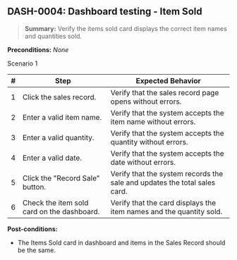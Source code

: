 ## **DASH-0004:** Dashboard testing - Item Sold

> **Summary:** Verify the items sold card displays the correct item names and quantities sold.  <br>

**Preconditions:** _None_

Scenario 1

 | \# | Step | Expected Behavior |
 |----|------|-------------------|
 |  1 | Click the sales record.     | Verify that the sales record page opens without errors.   |
 |  2 | Enter a valid item name.    | Verify that the system accepts the item name without errors.   |
 |  3 | Enter a valid quantity.     | Verify that the system accepts the quantity without errors.   |
 |  4 | Enter a valid date.     | Verify that the system accepts the date without errors.   |
 |  5 | Click the "Record Sale" button.     | Verify that the system records the sale and updates the total sales card.   |
 |  6 | Check the item sold card on the dashboard.     | Verify that the card displays the item names and the quantity sold.   |

**Post-conditions:**

 - The Items Sold card in dashboard and items in the Sales Record should be the same.

